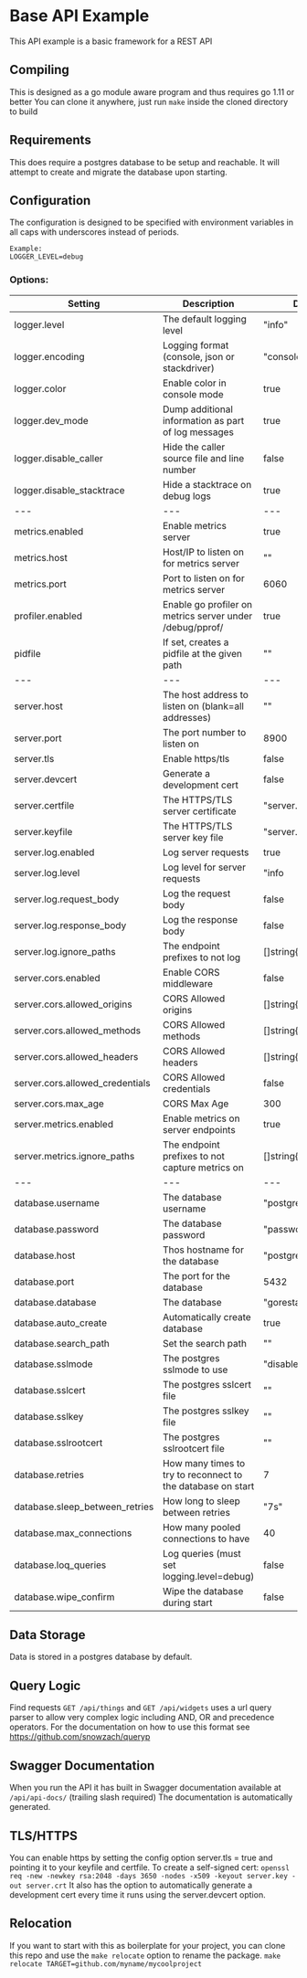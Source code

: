 # Base API Example

This API example is a basic framework for a REST API

## Compiling
This is designed as a go module aware program and thus requires go 1.11 or better
You can clone it anywhere, just run `make` inside the cloned directory to build

## Requirements
This does require a postgres database to be setup and reachable. It will attempt to create and migrate the database upon starting.

## Configuration
The configuration is designed to be specified with environment variables in all caps with underscores instead of periods. 
```
Example:
LOGGER_LEVEL=debug
```

### Options:
| Setting                         | Description                                                 | Default                 |
| ------------------------------- | ----------------------------------------------------------- | ----------------------- |
| logger.level                    | The default logging level                                   | "info"                  |
| logger.encoding                 | Logging format (console, json or stackdriver)               | "console"               |
| logger.color                    | Enable color in console mode                                | true                    |
| logger.dev_mode                 | Dump additional information as part of log messages         | true                    |
| logger.disable_caller           | Hide the caller source file and line number                 | false                   |
| logger.disable_stacktrace       | Hide a stacktrace on debug logs                             | true                    |
| ---                             | ---                                                         | ---                     |
| metrics.enabled                 | Enable metrics server                                       | true                    |
| metrics.host                    | Host/IP to listen on for metrics server                     | ""                      |
| metrics.port                    | Port to listen on for metrics server                        | 6060                    |
| profiler.enabled                | Enable go profiler on metrics server under /debug/pprof/    | true                    |
| pidfile                         | If set, creates a pidfile at the given path                 | ""                      |
| ---                             | ---                                                         | ---                     |
| server.host                     | The host address to listen on (blank=all addresses)         | ""                      |
| server.port                     | The port number to listen on                                | 8900                    |
| server.tls                      | Enable https/tls                                            | false                   |
| server.devcert                  | Generate a development cert                                 | false                   |
| server.certfile                 | The HTTPS/TLS server certificate                            | "server.crt"            |
| server.keyfile                  | The HTTPS/TLS server key file                               | "server.key"            |
| server.log.enabled              | Log server requests                                         | true                    |
| server.log.level                | Log level for server requests                               | "info                   |
| server.log.request_body         | Log the request body                                        | false                   |
| server.log.response_body        | Log the response body                                       | false                   |
| server.log.ignore_paths         | The endpoint prefixes to not log                            | []string{"/version"}    |
| server.cors.enabled             | Enable CORS middleware                                      | false                   |
| server.cors.allowed_origins     | CORS Allowed origins                                        | []string{"*"}           |
| server.cors.allowed_methods     | CORS Allowed methods                                        | []string{...everything} |
| server.cors.allowed_headers     | CORS Allowed headers                                        | []string{"*"}           |
| server.cors.allowed_credentials | CORS Allowed credentials                                    | false                   |
| server.cors.max_age             | CORS Max Age                                                | 300                     |
| server.metrics.enabled          | Enable metrics on server endpoints                          | true                    |
| server.metrics.ignore_paths     | The endpoint prefixes to not capture metrics on             | []string{"/version"}    |
| ---                             | ---                                                         | ---                     |
| database.username               | The database username                                       | "postgres"              |
| database.password               | The database password                                       | "password"              |
| database.host                   | Thos hostname for the database                              | "postgres"              |
| database.port                   | The port for the database                                   | 5432                    |
| database.database               | The database                                                | "gorestapi"             |
| database.auto_create            | Automatically create database                               | true                    |
| database.search_path            | Set the search path                                         | ""                      |
| database.sslmode                | The postgres sslmode to use                                 | "disable"               |
| database.sslcert                | The postgres sslcert file                                   | ""                      |
| database.sslkey                 | The postgres sslkey file                                    | ""                      |
| database.sslrootcert            | The postgres sslrootcert file                               | ""                      |
| database.retries                | How many times to try to reconnect to the database on start | 7                       |
| database.sleep_between_retries  | How long to sleep between retries                           | "7s"                    |
| database.max_connections        | How many pooled connections to have                         | 40                      |
| database.loq_queries            | Log queries (must set logging.level=debug)                  | false                   |
| database.wipe_confirm           | Wipe the database during start                              | false                   |


## Data Storage
Data is stored in a postgres database by default.

## Query Logic
Find requests `GET /api/things` and `GET /api/widgets` uses a url query parser to allow very complex logic including AND, OR and precedence operators. 
For the documentation on how to use this format see https://github.com/snowzach/queryp

## Swagger Documentation
When you run the API it has built in Swagger documentation available at `/api/api-docs/` (trailing slash required)
The documentation is automatically generated.

## TLS/HTTPS
You can enable https by setting the config option server.tls = true and pointing it to your keyfile and certfile.
To create a self-signed cert: `openssl req -new -newkey rsa:2048 -days 3650 -nodes -x509 -keyout server.key -out server.crt`
It also has the option to automatically generate a development cert every time it runs using the server.devcert option.

## Relocation
If you want to start with this as boilerplate for your project, you can clone this repo and use the `make relocate` option to rename the package.
`make relocate TARGET=github.com/myname/mycoolproject`
